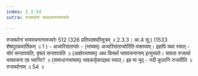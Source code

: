 ```yaml
---
index: 2.3.54
sutra: रुजार्थानां भाववचनानामज्वरेः

---
```

 रुजार्थानां भाववचनानामज्वरेः 512 (326 प्रतिपदषष्ठीसूत्रम् ॥ 2.3.3। आ.4 सू.) (1533 शेषपूरकवार्तिकम् ॥ 1 ) - अज्वरिसंताप्योः - (भाष्यम्) अज्वरिसंताप्योरिति वक्तव्यम्। इहापि यथा स्यात् - चोरं सन्तापयति, वृषलं सन्तापयति ॥ (आक्षेपभाष्यम्) अथ किमर्थं भाववचनानाम् इत्युच्यते। यावता रुजार्था भाववचना एव भवन्ति? ॥ (समाधानभाष्यम्) भावकर्तृकाद्यथा स्यात्। इह मा भूद् - नदी कूलानि रुजतीति ॥ रुजार्थानाम् ॥ 54 ॥ 